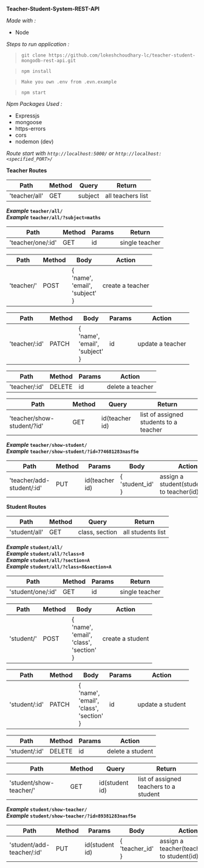 **Teacher-Student-System-REST-API**

_Made with :_

- Node

_Steps to run application :_

> `git clone https://github.com/lokeshchoudhary-lc/teacher-student-mongodb-rest-api.git`

> `npm install`

> `Make you own .env from .evn.example`

> `npm start`

_Npm Packages Used :_

- Expressjs
- mongoose
- https-errors
- cors
- nodemon (dev)

_Route start with `http://localhost:5000/` or `http://localhost:<specified_PORT>/`_

**Teacher Routes**

| Path          | Method | Query   | Return            |
| ------------- | ------ | ------- | ----------------- |
| 'teacher/all' | GET    | subject | all teachers list |

**_Example_ `teacher/all/`**<br>
**_Example_ `teacher/all/?subject=maths`**

| Path              | Method | Params | Return         |
| ----------------- | ------ | ------ | -------------- |
| 'teacher/one/:id' | GET    | id     | single teacher |

| Path       | Method | Body                                         | Action           |
| ---------- | ------ | -------------------------------------------- | ---------------- |
| 'teacher/' | POST   | {<br>'name',<br> 'email',<br> 'subject'<br>} | create a teacher |

| Path          | Method | Body                                         | Params | Action           |
| ------------- | ------ | -------------------------------------------- | ------ | ---------------- |
| 'teacher/:id' | PATCH  | {<br>'name',<br> 'email',<br> 'subject'<br>} | id     | update a teacher |

| Path          | Method | Params | Action           |
| ------------- | ------ | ------ | ---------------- |
| 'teacher/:id' | DELETE | id     | delete a teacher |

| Path                       | Method | Query          | Return                                 |
| -------------------------- | ------ | -------------- | -------------------------------------- |
| 'teacher/show-student/?id' | GET    | id(teacher id) | list of assigned students to a teacher |

**_Example_ `teacher/show-student/`**<br>
**_Example_ `teacher/show-student/?id=774681283nasf5e`**

| Path                      | Method | Params         | Body                   | Action                                      |
| ------------------------- | ------ | -------------- | ---------------------- | ------------------------------------------- |
| 'teacher/add-student/:id' | PUT    | id(teacher id) | {<br>'student_id'<br>} | assign a student(student_id) to teacher(id) |

**Student Routes**

| Path          | Method | Query          | Return            |
| ------------- | ------ | -------------- | ----------------- |
| 'student/all' | GET    | class, section | all students list |

**_Example_ `student/all/`**<br>
**_Example_ `student/all/?class=8`**<br>
**_Example_ `student/all/?section=A`**<br>
**_Example_ `student/all/?class=8&section=A`**

| Path              | Method | Params | Return         |
| ----------------- | ------ | ------ | -------------- |
| 'student/one/:id' | GET    | id     | single teacher |

| Path       | Method | Body                                                    | Action           |
| ---------- | ------ | ------------------------------------------------------- | ---------------- |
| 'student/' | POST   | {<br>'name',<br> 'email',<br>'class',<br>'section'<br>} | create a student |

| Path          | Method | Body                                                    | Params | Action           |
| ------------- | ------ | ------------------------------------------------------- | ------ | ---------------- |
| 'student/:id' | PATCH  | {<br>'name',<br> 'email',<br>'class',<br>'section'<br>} | id     | update a student |

| Path          | Method | Params | Action           |
| ------------- | ------ | ------ | ---------------- |
| 'student/:id' | DELETE | id     | delete a student |

| Path                    | Method | Query          | Return                                 |
| ----------------------- | ------ | -------------- | -------------------------------------- |
| 'student/show-teacher/' | GET    | id(student id) | list of assigned teachers to a student |

**_Example_ `student/show-teacher/`**<br>
**_Example_ `student/show-teacher/?id=89381283nasf5e`**

| Path                      | Method | Params         | Body                   | Action                                      |
| ------------------------- | ------ | -------------- | ---------------------- | ------------------------------------------- |
| 'student/add-teacher/:id' | PUT    | id(student id) | {<br>'teacher_id'<br>} | assign a teacher(teacher_id) to student(id) |
